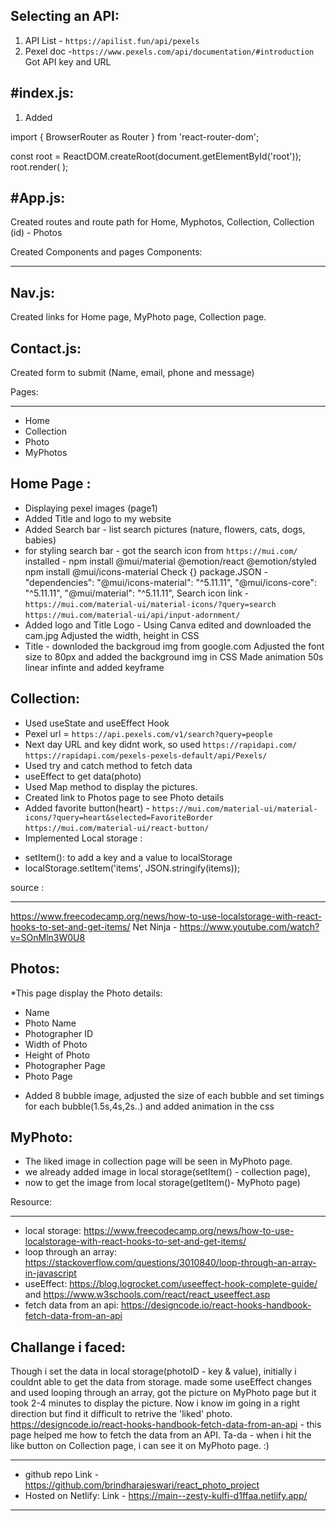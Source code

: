 Selecting an API:
-----------------
1. API List - `https://apilist.fun/api/pexels`
2. Pexel doc -`https://www.pexels.com/api/documentation/#introduction`
Got API key and URL

#index.js:
---------
1. Added

import { BrowserRouter as Router } from 'react-router-dom';

const root = ReactDOM.createRoot(document.getElementById('root'));
root.render(
  <Router>
    <App />
  </Router>
);

#App.js:
--------
Created routes and route path for Home, Myphotos, Collection, Collection (id) - Photos

Created Components and pages
Components:
**********
Nav.js:
-------
Created links for Home page, MyPhoto page, Collection page.

Contact.js:
-----------
Created form to submit (Name, email, phone and message)

Pages:
******
- Home  
- Collection
- Photo
- MyPhotos

Home Page :
---------
* Displaying pexel images (page1)
* Added Title and logo to my website
* Added Search bar - list search pictures (nature, flowers, cats, dogs, babies)
* for styling search bar - got the search icon from `https://mui.com/`
  installed - npm install @mui/material @emotion/react @emotion/styled
  npm install @mui/icons-material
  Check {} package.JSON - "dependencies": 
    "@mui/icons-material": "^5.11.11",
    "@mui/icons-core": "^5.11.11",
    "@mui/material": "^5.11.11",
  Search icon link - `https://mui.com/material-ui/material-icons/?query=search`
  `https://mui.com/material-ui/api/input-adornment/`
* Added logo and Title
  Logo - Using Canva edited and downloaded the cam.jpg 
  Adjusted the width, height in CSS
* Title - downloded the backgroud img from google.com
  Adjusted the font size to 80px and added the background img in CSS
  Made animation 50s linear infinte and added keyframe

Collection:
------------  
* Used useState and useEffect Hook
* Pexel url = `https://api.pexels.com/v1/search?query=people`
* Next day URL and key didnt work, so used `https://rapidapi.com/`
`https://rapidapi.com/pexels-pexels-default/api/Pexels/`
* Used try and catch method to fetch data
* useEffect to get data(photo)
* Used Map method to display the pictures.
* Created link to Photos page to see Photo details
* Added favorite button(heart) - `https://mui.com/material-ui/material-icons/?query=heart&selected=FavoriteBorder`
`https://mui.com/material-ui/react-button/`
* Implemented Local storage :
 - setItem(): to add a key and a value to localStorage
 - localStorage.setItem('items', JSON.stringify(items));

source : 
*********
https://www.freecodecamp.org/news/how-to-use-localstorage-with-react-hooks-to-set-and-get-items/
Net Ninja - https://www.youtube.com/watch?v=SOnMln3W0U8


Photos:
--------
*This page display the Photo details:
 - Name
 - Photo Name
 - Photographer ID
 - Width of Photo
 - Height of Photo
 - Photographer Page
 - Photo Page
* Added 8 bubble image, adjusted the size of each bubble
and set timings for each bubble(1.5s,4s,2s..) and added animation in the css

MyPhoto:
---------
* The liked image in collection page will be seen in MyPhoto page.
* we already added image in local storage(setItem() - collection page),
* now to get the image from local storage(getItem()- MyPhoto page)

Resource:
*********
- local storage: https://www.freecodecamp.org/news/how-to-use-localstorage-with-react-hooks-to-set-and-get-items/
- loop through an array: https://stackoverflow.com/questions/3010840/loop-through-an-array-in-javascript
- useEffect: https://blog.logrocket.com/useeffect-hook-complete-guide/ and https://www.w3schools.com/react/react_useeffect.asp
- fetch data from an api: https://designcode.io/react-hooks-handbook-fetch-data-from-an-api

Challange i faced:
------------------
Though i set the data in local storage(photoID - key & value), initially i couldnt able to get the data from storage.
made some useEffect changes and used looping through an array, got the picture on MyPhoto page but it took 2-4 minutes to display the picture.
Now i know im going in a right direction but find it difficult to retrive the 'liked' photo.
https://designcode.io/react-hooks-handbook-fetch-data-from-an-api - this page helped me how to fetch the data from an API.
Ta-da - when i hit the like button on Collection page, i can see it on MyPhoto page. :)

________________________________________________________________________________________________________________________

* github repo Link - https://github.com/brindharajeswari/react_photo_project
* Hosted on Netlify: Link - https://main--zesty-kulfi-d1ffaa.netlify.app/

_________________________________________________________________________________________________________________________